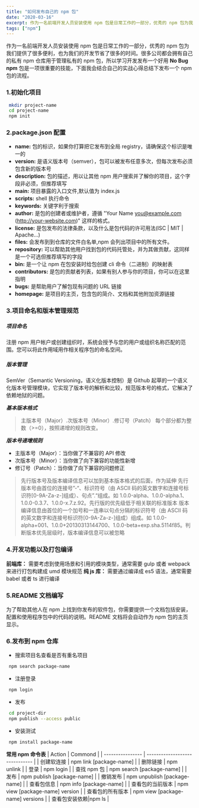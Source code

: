 ```yaml
---
title: "如何发布自己的 npm 包"
date: "2020-03-16"
excerpt: 作为一名前端开发人员安装使用 npm 包是日常工作的一部分，优秀的 npm 包为我们提供了很多便利
tags: ["npm"]
---
```



作为一名前端开发人员安装使用 npm 包是日常工作的一部分，优秀的 npm 包为我们提供了很多便利，也为我们的开发节省了很多的时间。很多公司都会拥有自己的私有 npm 仓库用于管理私有的 npm 包，所以学习开发发布一个好用 **No Bug npm** 包是一项很重要的技能，下面我会结合自己的实战心得总结下发布一个 npm 包的流程。

### 1.初始化项目

```bash
 mkdir project-name
 cd project-name
 npm init
```

### 2.package.json 配置

- **name:** 包的标识，如果你打算把它发布到全局 registry，请确保这个标识是唯一的
- **version:** 是语义版本号（semver），包可以被发布任意多次，但每次发布必须包含新的版本号
- **description:** 包的描述，用以让其他 npm 用户搜索并了解你的项目，这个字段非必须，但推荐填写
- **main:** 项目暴露的入口文件,默认值为 index.js
- **scripts:** shell 执行命令
- **keywords:** 关键字利于搜索
- **author:** 是包的创建者或维护者，遵循 "Your Name <you@example.com> (http://your-website.com)" 这样的格式。
- **license:** 是包发布的法律条款，以及什么是包代码的许可用法(ISC | MIT | Apache...)
- **files:** 会发布到到仓库的文件白名单,npm 会列出项目中的所有文件。
- **repository:** 可以帮助其他用户找到包的代码托管处，并为其做贡献，这同样是一个可选但推荐填写的字段
- **bin:** 是一个让 npm 在包安装时给包创建 cli 命令（二进制）的映射表
- **contributors:** 是包的贡献者列表，如果有别人参与你的项目，你可以在这里指明
- **bugs:** 是帮助用户了解包现有问题的 URL 链接
- **homepage:** 是项目的主页，包含包的简介、文档和其他附加资源链接

### 3.项目命名和版本管理规范

##### 项目命名

注册 npm 用户帐户或创建组织时，系统会授予与您的用户或组织名称匹配的范围。您可以将此作用域用作相关程序包的命名空间。

##### 版本管理

SemVer（Semantic Versioning，语义化版本控制）是 Github 起草的一个语义化版本号管理模块，它实现了版本号的解析和比较，规范版本号的格式，它解决了依赖地狱的问题。

**_基本版本格式_**

> 主版本号（Major）.次版本号（Minor）.修订号（Patch）
> 每个部分都为整数（>=0），按照递增的规则改变。

**_版本号递增规则_**

- 主版本号（Major）：当你做了不兼容的 API 修改
- 次版本号（Minor）：当你做了向下兼容的功能性新增
- 修订号（Patch）：当你做了向下兼容的问题修正

> 先行版本号及版本编译信息可以加到基本版本格式的后面，作为延伸
> 先行版本号由首位的连接号”-“、标识符号（由 ASCII 码的英文数字和连接号标识符[0-9A-Za-z-]组成）、句点”.“组成。如 1.0.0-alpha、1.0.0-alpha.1、1.0.0-0.3.7、1.0.0-x.7.z.92。先行版的优先级低于相关联的标准版本
> 版本编译信息由首位的一个加号和一连串以句点分隔的标识符号（由 ASCII 码的英文数字和连接号标识符[0-9A-Za-z-]组成）组成。如 1.0.0-alpha+001、1.0.0+20130313144700、1.0.0-beta+exp.sha.5114f85。判断版本优先层级时，版本编译信息可以被忽略

### 4.开发功能以及打包编译

**前端库：** 需要考虑到使用场景和引用的模块类型，通常需要 gulp 或者 webpack 来进行打包构建成 umd 模块规范
**纯 js 库：** 需要通过编译成 es5 语法，通常需要 babel 或者 ts 进行编译

### 5.README 文档编写

为了帮助其他人在 npm 上找到你发布的软件包，你需要提供一个文档包括安装，配置和使用程序包中的代码的说明。README 文档将会自动作为 npm 包的主页显示。

### 6.发布到 npm 仓库

- 搜索项目名查看是否有重名项目

```bash
 npm search package-name
```

- 注册登录

```bash
 npm login
```

- 发布

```bash
 cd project-dir
 npm publish --access public
```

- 安装测试

```bash
 npm install package-name
```

**常用 npm 命令表**
| Action | Commond |
| ---------------- | ------------------------------ |
| 创建软连接 | npm link [package-name] |
| 删除链接 | npm unlink |
| 登录 | npm login |
| 查找 npm 包 | npm search [package-name] |
| 发布 | npm publish [package-name] |
| 撤销发布 | npm unpublish [package-name] |
| 查看包信息 | npm info [package-name] |
| 查看包的当前版本 | npm view [package-name] version |
| 查看包的所有版本 | npm view [package-name] versions |
| 查看包安装依赖|npm ls |
